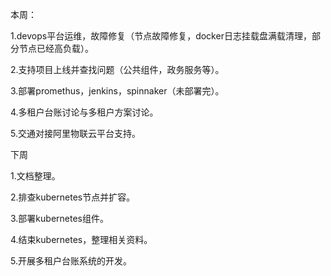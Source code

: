 本周：

1.devops平台运维，故障修复（节点故障修复，docker日志挂载盘满载清理，部分节点已经高负载）。

2.支持项目上线并查找问题（公共组件，政务服务等）。

3.部署promethus，jenkins，spinnaker（未部署完）。

4.多租户台账讨论与多租户方案讨论。

5.交通对接阿里物联云平台支持。

下周

1.文档整理。

2.排查kubernetes节点并扩容。

3.部署kubernetes组件。

4.结束kubernetes，整理相关资料。

5.开展多租户台账系统的开发。